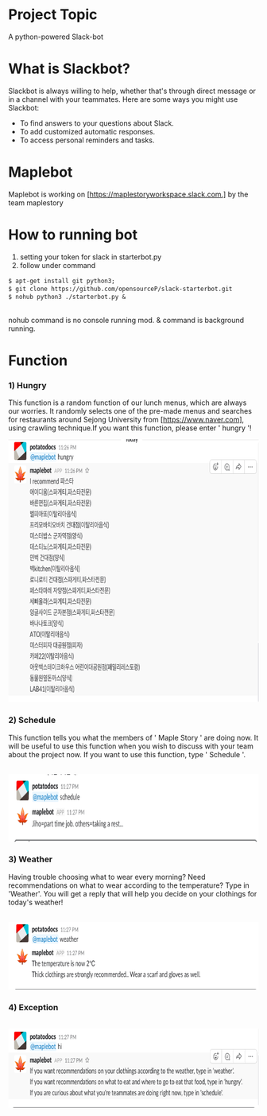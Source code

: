 # Project Topic
A python-powered Slack-bot

# What is Slackbot?
Slackbot is always willing to help, whether that's through direct message or in a channel with your teammates. Here are some ways you might use Slackbot:

* To find answers to your questions about Slack.
* To add customized automatic responses.
* To access personal reminders and tasks.

# Maplebot
Maplebot is working on [https://maplestoryworkspace.slack.com.] by the team maplestory

# How to running bot 
1. setting your token for slack in starterbot.py 
2. follow under command </br>
```
$ apt-get install git python3;
$ git clone https://github.com/opensourceP/slack-starterbot.git
$ nohub python3 ./starterbot.py &
```
</br>
nohub command is no console running mod.
& command is background running.


# Function

### 1) Hungry

 This function is a random function of our lunch menus, which are always our worries. It randomly selects one of the pre-made menus and searches for restaurants around Sejong University from [https://www.naver.com], using crawling technique.If you want this function, please enter ' hungry '!
 
<p align="left">
  <img width="735" height="529" src="./hungry.png">
</p>
 

### 2) Schedule

 This function tells you what the members of ' Maple Story ' are doing now. It will be useful to use this function when you wish to discuss with your team about the project now. If you want to use this function, type ' Schedule '.
 
 <p align="left">
  <img width="735" height="136" src="./schedule.png">
</p>

### 3) Weather

 Having trouble choosing what to wear every morning? Need recommendations on what to wear according to the temperature?
 Type in 'Weather'.
 You will get a reply that will help you decide on your clothings for today's weather!
 
 <p align="left">
  <img width="735" height="136" src="./weater.png">
</p>

### 4) Exception

 <p align="left">
  <img width="735" height="159" src="./exception.png">
</p>
